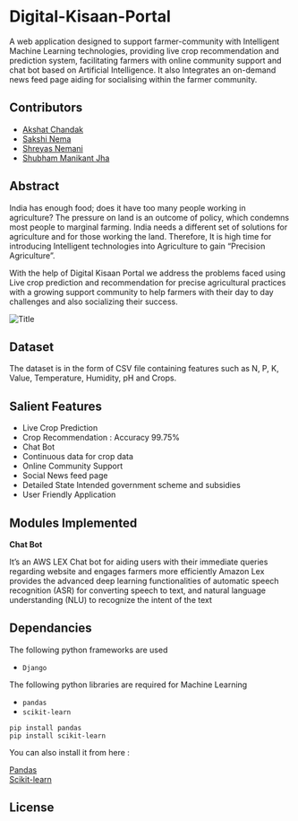 # Digital-Kisaan-Portal


A web application designed to support farmer-community with Intelligent Machine Learning technologies, providing live crop recommendation and prediction system, facilitating farmers with online community support and chat bot based on Artificial Intelligence. It also Integrates an on-demand news feed page aiding for socialising within the farmer community. 

## Contributors

* [Akshat Chandak](https://github.com/chandakakshat)
* [Sakshi Nema](https://github.com/sakshinema)
* [Shreyas Nemani](https://github.com/superb-shreyas)
* [Shubham Manikant Jha](https://github.com/shubhamjha-cse)

## Abstract


India has enough food; does it have too many people working in agriculture? The pressure on land is an outcome of policy, which condemns most people to marginal farming. India needs a different set of solutions for agriculture and for those working the land. Therefore, It is high time for introducing Intelligent technologies into Agriculture to gain “Precision Agriculture”.

With the help of Digital Kisaan Portal we address the problems faced using Live crop prediction and recommendation for precise agricultural practices with a growing support community to help farmers with their day to day challenges and also socializing their success.


![](resources/theme.jpg "Title")

## Dataset

The dataset is in the form of CSV file  containing features such as N, P, K, Value, Temperature, Humidity, pH and Crops.

## Salient Features

* Live Crop Prediction
* Crop Recommendation : Accuracy 99.75%
* Chat Bot
* Continuous data for crop data
* Online Community Support 
* Social News feed page
* Detailed State Intended government scheme and subsidies 
* User Friendly Application



## Modules Implemented

**Chat Bot**

It’s an AWS LEX Chat bot for aiding users with their immediate queries regarding website and engages farmers more efficiently 
Amazon Lex provides the advanced deep learning functionalities of automatic speech recognition (ASR) for converting speech to text, and natural language understanding (NLU) to recognize the intent of the text


## Dependancies

The following python frameworks are used
* ```Django```


The following python libraries are required for Machine Learning
* ```pandas```
* ```scikit-learn```

~~~
pip install pandas
pip install scikit-learn
~~~

You can also install it from here :

[Pandas](https://pandas.pydata.org/)  
[Scikit-learn](https://scikit-learn.org/stable/install.html)






##  License

